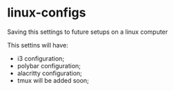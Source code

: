 # linux-configs

Saving this settings to future setups on a linux computer

This settins will have: 

- i3 configuration;
- polybar configuration;
- alacritty configuration; 
- tmux will be added soon;
